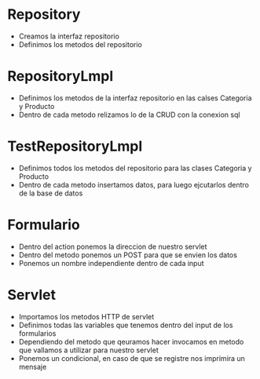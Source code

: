 # Repository
* Creamos la interfaz repositorio
* Definimos los metodos del repositorio
# RepositoryLmpl
* Definimos los metodos de la interfaz repositorio en las calses Categoria y Producto
* Dentro de cada metodo relizamos lo de la CRUD con la conexion sql
# TestRepositoryLmpl
* Definimos todos los metodos del repositorio para las clases Categoria y Producto
* Dentro de cada metodo insertamos datos, para luego ejcutarlos dentro de la base de datos
# Formulario
* Dentro del action ponemos la direccion de nuestro servlet
* Dentro del metodo ponemos un POST para que se envien los datos
* Ponemos un nombre independiente dentro de cada input
# Servlet
* Importamos los metodos HTTP de servlet
* Definimos todas las variables que tenemos dentro del input de los formularios
* Dependiendo del metodo que qeuramos hacer invocamos en metodo que vallamos a utilizar para nuestro servlet
* Ponemos un condicional, en caso de que se registre nos imprimira un mensaje
